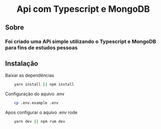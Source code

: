 <h1 align="center">Api com Typescript e MongoDB</h1>

## Sobre

<h3>Foi criado uma APi simple utilizando o Typescript e MongoDB para fins de estudos pessoas</h3>

## Instalação

<p>Baixar as dependências</p>

```bash
    yarn install || npm install
```
<p>Configuração do aquivo .env</p>

```bash
    cp .env.example .env
```

<p>Apos configurar o aquivo .env rode </p>

```bash
    yarn dev || npm rum dev
```
